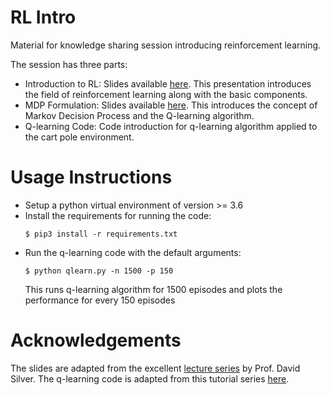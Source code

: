 # RL Intro
Material for knowledge sharing session introducing reinforcement learning.

The session has three parts:
* Introduction to RL: Slides available [here](slides/introtorl.pdf). This presentation introduces the field of reinforcement learning along with the basic components.
* MDP Formulation: Slides available [here](slides/mdpbasics.pdf). This introduces the concept of Markov Decision Process and the Q-learning algorithm.
* Q-learning Code: Code introduction for q-learning algorithm applied to the cart pole environment.

# Usage Instructions
* Setup a python virtual environment of version >= 3.6
* Install the requirements for running the code:
  ```
  $ pip3 install -r requirements.txt
  ```
* Run the q-learning code with the default arguments:
  ```
  $ python qlearn.py -n 1500 -p 150
  ```
  This runs q-learning algorithm for 1500 episodes and plots the performance for every 150 episodes

# Acknowledgements

The slides are adapted from the excellent [lecture series](https://github.com/vmayoral/basic_reinforcement_learning/tree/master/tutorial4) by Prof. David Silver. The q-learning code is adapted from this tutorial series [here](http://www0.cs.ucl.ac.uk/staff/d.silver/web/Teaching.html). 